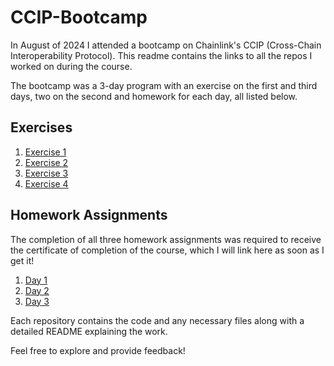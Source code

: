 # CCIP-Bootcamp
In August of 2024 I attended a bootcamp on Chainlink's CCIP (Cross-Chain Interoperability Protocol). This readme  contains the links to all the repos I worked on during the course.

The bootcamp was a 3-day program with an exercise on the first and third days, two on the second and homework for each day, all listed below.

## Exercises
1. [Exercise 1](https://github.com/arynyestos/CCIP-Bootcamp-Exercise1)
1. [Exercise 2](https://github.com/arynyestos/CCIP-Bootcamp-Exercise2)
1. [Exercise 3](https://github.com/arynyestos/CCIP-Bootcamp-Exercise3)
1. [Exercise 4](https://github.com/arynyestos/CCIP-Bootcamp-Exercise4)

## Homework Assignments

The completion of all three homework assignments was required to receive the certificate of completion of the course, which I will link here as soon as I get it!

1. [Day 1](https://github.com/arynyestos/CCIP-Bootcamp-Homework1)
2. [Day 2](https://github.com/arynyestos/CCIP-Bootcamp-Homework2)
3. [Day 3](https://github.com/arynyestos/CCIP-Bootcamp-Homework3)

Each repository contains the code and any necessary files along with a detailed README explaining the work.

Feel free to explore and provide feedback!


